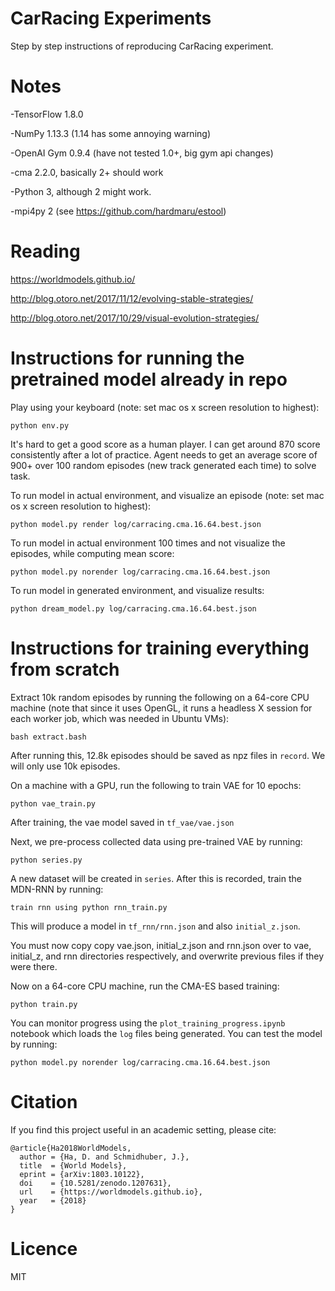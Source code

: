 # CarRacing Experiments

Step by step instructions of reproducing CarRacing experiment.

# Notes

-TensorFlow 1.8.0

-NumPy 1.13.3 (1.14 has some annoying warning)

-OpenAI Gym 0.9.4 (have not tested 1.0+, big gym api changes)

-cma 2.2.0, basically 2+ should work

-Python 3, although 2 might work.

-mpi4py 2 (see https://github.com/hardmaru/estool)

# Reading

https://worldmodels.github.io/

http://blog.otoro.net/2017/11/12/evolving-stable-strategies/

http://blog.otoro.net/2017/10/29/visual-evolution-strategies/

# Instructions for running the pretrained model already in repo

Play using your keyboard (note: set mac os x screen resolution to highest):

`python env.py`

It's hard to get a good score as a human player. I can get around 870 score consistently after a lot of practice. Agent needs to get an average score of 900+ over 100 random episodes (new track generated each time) to solve task.

To run model in actual environment, and visualize an episode (note: set mac os x screen resolution to highest):

`python model.py render log/carracing.cma.16.64.best.json`

To run model in actual environment 100 times and not visualize the episodes, while computing mean score:

`python model.py norender log/carracing.cma.16.64.best.json`

To run model in generated environment, and visualize results:

`python dream_model.py log/carracing.cma.16.64.best.json`

# Instructions for training everything from scratch

Extract 10k random episodes by running the following on a 64-core CPU machine (note that since it uses OpenGL, it runs a headless X session for each worker job, which was needed in Ubuntu VMs):

`bash extract.bash`

After running this, 12.8k episodes should be saved as npz files in `record`. We will only use 10k episodes.

On a machine with a GPU, run the following to train VAE for 10 epochs:

`python vae_train.py`

After training, the vae model saved in `tf_vae/vae.json`

Next, we pre-process collected data using pre-trained VAE by running:

`python series.py`

A new dataset will be created in `series`. After this is recorded, train the MDN-RNN by running:

`train rnn using python rnn_train.py`

This will produce a model in `tf_rnn/rnn.json` and also `initial_z.json`.

You must now copy copy vae.json, initial_z.json and rnn.json over to vae, initial_z, and rnn directories respectively, and overwrite previous files if they were there.

Now on a 64-core CPU machine, run the CMA-ES based training:

`python train.py`

You can monitor progress using the `plot_training_progress.ipynb` notebook which loads the `log` files being generated. You can test the model by running:

`python model.py norender log/carracing.cma.16.64.best.json`

# Citation

If you find this project useful in an academic setting, please cite:

```
@article{Ha2018WorldModels,
  author = {Ha, D. and Schmidhuber, J.},
  title  = {World Models},
  eprint = {arXiv:1803.10122},
  doi    = {10.5281/zenodo.1207631},
  url    = {https://worldmodels.github.io},
  year   = {2018}
}
```

# Licence

MIT
